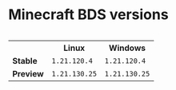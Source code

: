 # Minecraft BDS versions

<table align="right">
  <tr><th></th><th><strong>Linux</strong></th><th><strong>Windows</strong></th></tr>
<tr><td><strong>Stable</strong></td>
<td>
<code>1.21.120.4</code>
</td>
<td>
<code>1.21.120.4</code>
</td>
</tr>
<tr><td><strong>Preview</strong></td>
<td>
<code>1.21.130.25</code>
</td>
<td>
<code>1.21.130.25</code>
</td>
</tr>
</table>



